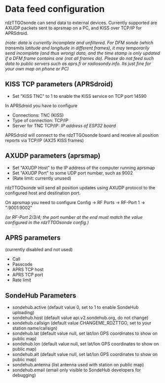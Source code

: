 # Data feed configuration

rdzTTGOsonde can send data to external devices. Currently supported are AXUDP packets sent to aprsmap on a PC, and KISS over TCP/IP for APRSdroid.

_(note: data is currently incomplete and unfiltered. For DFM sonde (which transmits latitude and longitude in different frames), it may temporarily send incomplete (and thus wrong) data, and the time stamp is only updated if a DFM frame contains one (not all frames do). Please do not feed such data to public servers such as aprs.fi or radiosondy.info. Its just fine for your own map on phone or PC)_

## KISS TCP parameters (APRSdroid)
* Set "KISS TNC" to 1 to enable the KISS service on TCP port 14590

In APRSdroid you have to configure
* Connections: TNC (KISS)
* Type of connection: TCP/IP
* Server for TNC TCP/IP: _IP address of ESP32 board_

APRSdroid will connect to the rdzTTGOsonde board and receive all position reports via TCP/IP (AX25 KISS frames)

## AXUDP parameters (aprsmap)
* Set "AXUDP Host" to the IP address of the computer running aprsmap
* Set "AXUDP Port" to some UDP port number, such as 9002
* (Rate limit: currently unused)

rdzTTGOsonde will send all position updates using AXUDP protocol to the configured host and destination port.

On aprsmap you need to configure
Config -> RF Ports -> RF-Port 1 -> ":9001:9002"

_(or RF-Port 2/3/4; the port number at the end must match the value configured in the rdzTTGOsonde config.)_

## APRS parameters
(currently disabled and not used)
* Call
* Passcode
* APRS TCP host
* APRS TCP port
* Rate limit

## SondeHub Parameters

* sondehub.active (default value 0, set to 1 to enable SondeHub uploading)
* sondehub.host (default value api.v2.sondehub.org, do not change)
* sondehub.callsign (default value CHANGEME_RDZTTGO, set to your station name/callsign)
* sondehub.lat (default value null, set lat/lon GPS coordinates to show on public map)
* sondehub.lon (default value null, set lat/lon  GPS coordinates to show on public map)
* sondehub.alt (default value null, set lat/lon  GPS coordinates to show on public map)
* sondehub.antenna (list antenna used with station on public map)
* sondehub.email (email only visible to SondeHub developers for debugging)
